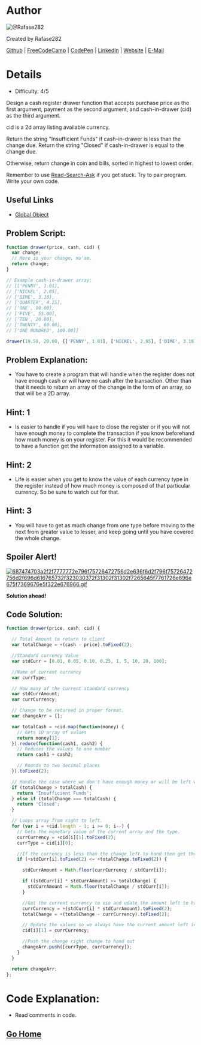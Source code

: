 # Author
![@Rafase282](https://avatars0.githubusercontent.com/Rafase282?&s=128)

Created by Rafase282

[Github](https://github.com/Rafase282) | [FreeCodeCamp](http://www.freecodecamp.com/rafase282) | [CodePen](http://codepen.io/Rafase282/) | [LinkedIn](https://www.linkedin.com/in/rafase282) | [Website](https://rafase282.github.io/) | [E-Mail](mailto:rafase282@gmail.com)

# Details
- Difficulty: 4/5

Design a cash register drawer function that accepts purchase price as the first argument, payment as the second argument, and cash-in-drawer (cid) as the third argument.

cid is a 2d array listing available currency.

Return the string "Insufficient Funds" if cash-in-drawer is less than the change due. Return the string "Closed" if cash-in-drawer is equal to the change due.

Otherwise, return change in coin and bills, sorted in highest to lowest order.

Remember to use [ Read-Search-Ask](http://github.com/FreeCodeCamp/freecodecamp/wiki/How-to-get-help-when-you-get-stuck) if you get stuck. Try to pair program. Write your own code.

## Useful Links
- [Global Object](https://developer.mozilla.org/en-US/docs/Web/JavaScript/Reference/Global_Objects/Object)

## Problem Script:

```js
function drawer(price, cash, cid) {
  var change;
  // Here is your change, ma'am.
  return change;
}

// Example cash-in-drawer array:
// [['PENNY', 1.01],
// ['NICKEL', 2.05],
// ['DIME', 3.10],
// ['QUARTER', 4.25],
// ['ONE', 90.00],
// ['FIVE', 55.00],
// ['TEN', 20.00],
// ['TWENTY', 60.00],
// ['ONE HUNDRED', 100.00]]

drawer(19.50, 20.00, [['PENNY', 1.01], ['NICKEL', 2.05], ['DIME', 3.10], ['QUARTER', 4.25], ['ONE', 90.00], ['FIVE', 55.00], ['TEN', 20.00], ['TWENTY', 60.00], ['ONE HUNDRED', 100.00]]);
```

## Problem Explanation:
- You have to create a program that will handle when the register does not have enough cash or will have no cash after the transaction. Other than that it needs to return an array of the change in the form of an array, so that will be a 2D array.

## Hint: 1
- Is easier to handle if you will have to close the register or if you will not have enough money to complete the transaction if you know beforehand how much money is on your register. For this it would be recommended to have a function get the information assigned to a variable.

## Hint: 2
- Life is easier when you get to know the value of each currency type in the register instead of how much money is composed of that particular currency. So be sure to watch out for that.

## Hint: 3
- You will have to get as much change from one type before moving to the next from greater value to lesser, and keep going until you have covered the whole change.

## Spoiler Alert!
[![687474703a2f2f7777772e796f75726472756d2e636f6d2f796f75726472756d2f696d616765732f323030372f31302f31302f7265645f7761726e696e675f7369676e5f322e676966.gif](https://files.gitter.im/FreeCodeCamp/Wiki/nlOm/thumb/687474703a2f2f7777772e796f75726472756d2e636f6d2f796f75726472756d2f696d616765732f323030372f31302f31302f7265645f7761726e696e675f7369676e5f322e676966.gif)](https://files.gitter.im/FreeCodeCamp/Wiki/nlOm/687474703a2f2f7777772e796f75726472756d2e636f6d2f796f75726472756d2f696d616765732f323030372f31302f31302f7265645f7761726e696e675f7369676e5f322e676966.gif)

**Solution ahead!**

## Code Solution:

```js
function drawer(price, cash, cid) {

  // Total Amount to return to client
  var totalChange = +(cash - price).toFixed(2);

  //Standard currency Value
  var stdCurr = [0.01, 0.05, 0.10, 0.25, 1, 5, 10, 20, 100];

  //Name of current currency
  var currType;

  // How many of the current standard currency
  var stdCurrAmount;
  var currCurrency;

  // Change to be returned in proper format.
  var changeArr = [];

  var totalCash = +cid.map(function(money) {
    // Gets 1D array of values
    return money[1];
  }).reduce(function(cash1, cash2) {
    // Reduces the values to one number
    return cash1 + cash2;

    // Rounds to two decimal places
  }).toFixed(2);

  // Handle the case where we don't have enough money or will be left without money.
  if (totalChange > totalCash) {
    return 'Insufficient Funds';
  } else if (totalChange === totalCash) {
    return 'Closed';
  }

  // Loops array from right to left.
  for (var i = +cid.length - 1; i >= 0; i--) {
    // Gets the monetary value of the current array and the type.
    currCurrency = +cid[i][1].toFixed(2);
    currType = cid[i][0];

    //If the currency is less than the change left to hand then get the right amount from the current type of change.
    if (+stdCurr[i].toFixed(2) <= +totalChange.toFixed(2)) {

      stdCurrAmount = Math.floor(currCurrency / stdCurr[i]);

      if ((stdCurr[i] * stdCurrAmount) >= totalChange) {
        stdCurrAmount = Math.floor(totalChange / stdCurr[i]);
      }

      //Get the current currency to use and udate the amount left to hand out.
      currCurrency = +(stdCurr[i] * stdCurrAmount).toFixed(2);
      totalChange = +(totalChange - currCurrency).toFixed(2);

      // Update the values so we always have the current amount left in the register.
      cid[i][1] = currCurrency;

      //Push the change right change to hand out
      changeArr.push([currType, currCurrency]);
    }
  }

  return changeArr;
};
```

# Code Explanation:
- Read comments in code.

## [Go Home](https://github.com/Rafase282/My-FreeCodeCamp-Code/wiki)
